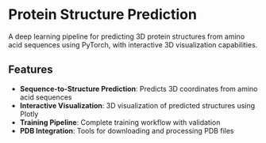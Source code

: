 # Protein Structure Prediction

A deep learning pipeline for predicting 3D protein structures from amino acid sequences using PyTorch, with interactive 3D visualization capabilities.

## Features

- **Sequence-to-Structure Prediction**: Predicts 3D coordinates from amino acid sequences
- **Interactive Visualization**: 3D visualization of predicted structures using Plotly
- **Training Pipeline**: Complete training workflow with validation
- **PDB Integration**: Tools for downloading and processing PDB files
